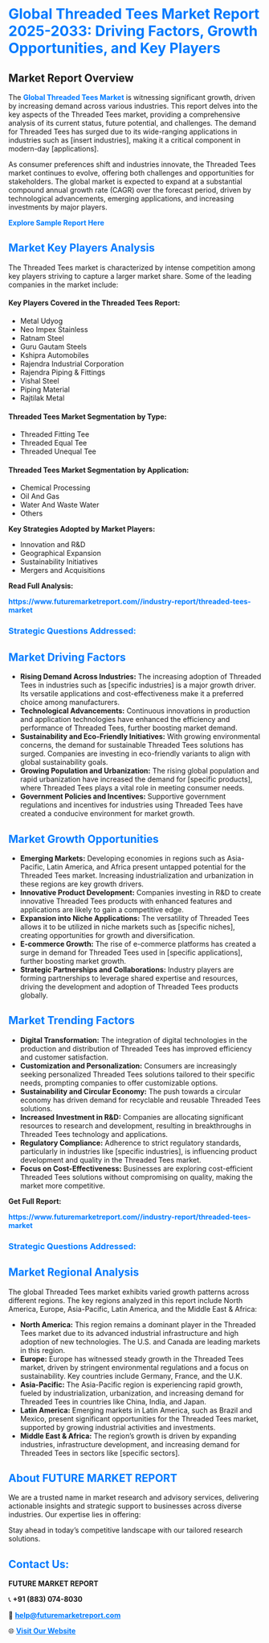 <h1 style="color: #007BFF;">Global Threaded Tees Market Report 2025-2033: Driving Factors, Growth Opportunities, and Key Players</h1>

<section id="overview">
<h2>Market Report Overview</h2>
<p>The <a href="https://www.futuremarketreport.com//industry-report/threaded-tees-market" style="color: #007BFF; text-decoration: none;"><strong>Global Threaded Tees Market</strong></a> is witnessing significant growth, driven by increasing demand across various industries. This report delves into the key aspects of the Threaded Tees market, providing a comprehensive analysis of its current status, future potential, and challenges. The demand for Threaded Tees has surged due to its wide-ranging applications in industries such as [insert industries], making it a critical component in modern-day [applications].</p>
<p>As consumer preferences shift and industries innovate, the Threaded Tees market continues to evolve, offering both challenges and opportunities for stakeholders. The global market is expected to expand at a substantial compound annual growth rate (CAGR) over the forecast period, driven by technological advancements, emerging applications, and increasing investments by major players.</p>
</section>

<section id="overview">
<p><a href="https://www.futuremarketreport.com//request-sample/reportId=52346" style="color: #007BFF; text-decoration: none;"><strong>Explore Sample Report Here</strong></a></p>
</section>

<section id="key-players">
<h2 style="color: #007BFF;">Market Key Players Analysis</h2>
<p>The Threaded Tees market is characterized by intense competition among key players striving to capture a larger market share. Some of the leading companies in the market include:</p>
<h4>Key Players Covered in the Threaded Tees Report:</h4>
<ul><li>Metal Udyog</li><li>Neo Impex Stainless</li><li>Ratnam Steel</li><li>Guru Gautam Steels</li><li>Kshipra Automobiles</li><li>Rajendra Industrial Corporation</li><li>Rajendra Piping &amp; Fittings</li><li>Vishal Steel</li><li>Piping Material</li><li>Rajtilak Metal</li></ul>
<h4>Threaded Tees Market Segmentation by Type:</h4>
<ul><li>Threaded Fitting Tee</li><li>Threaded Equal Tee</li><li>Threaded Unequal Tee</li></ul>

<h4>Threaded Tees Market Segmentation by Application:</h4>
<ul><li>Chemical Processing</li><li>Oil And Gas</li><li>Water And Waste Water</li><li>Others</li></ul>
<p><strong>Key Strategies Adopted by Market Players:</strong></p>
<ul>
<li>Innovation and R&D</li>
<li>Geographical Expansion</li>
<li>Sustainability Initiatives</li>
<li>Mergers and Acquisitions</li>
</ul>
</section>

<section>
<p><strong>Read Full Analysis: </strong></p><a href="https://www.futuremarketreport.com//industry-report/threaded-tees-market" style="color: #007BFF; text-decoration: none;"><strong>https://www.futuremarketreport.com//industry-report/threaded-tees-market</strong></a>
<h3 style="color: #007BFF;">Strategic Questions Addressed:</h3>
</section>

<section id="driving-factors">
<h2 style="color: #007BFF;">Market Driving Factors</h2>
<ul>
<li><strong>Rising Demand Across Industries:</strong> The increasing adoption of Threaded Tees in industries such as [specific industries] is a major growth driver. Its versatile applications and cost-effectiveness make it a preferred choice among manufacturers.</li>
<li><strong>Technological Advancements:</strong> Continuous innovations in production and application technologies have enhanced the efficiency and performance of Threaded Tees, further boosting market demand.</li>
<li><strong>Sustainability and Eco-Friendly Initiatives:</strong> With growing environmental concerns, the demand for sustainable Threaded Tees solutions has surged. Companies are investing in eco-friendly variants to align with global sustainability goals.</li>
<li><strong>Growing Population and Urbanization:</strong> The rising global population and rapid urbanization have increased the demand for [specific products], where Threaded Tees plays a vital role in meeting consumer needs.</li>
<li><strong>Government Policies and Incentives:</strong> Supportive government regulations and incentives for industries using Threaded Tees have created a conducive environment for market growth.</li>
</ul>
</section>

<section id="growth-opportunities">
<h2 style="color: #007BFF;">Market Growth Opportunities</h2>
<ul>
<li><strong>Emerging Markets:</strong> Developing economies in regions such as Asia-Pacific, Latin America, and Africa present untapped potential for the Threaded Tees market. Increasing industrialization and urbanization in these regions are key growth drivers.</li>
<li><strong>Innovative Product Development:</strong> Companies investing in R&D to create innovative Threaded Tees products with enhanced features and applications are likely to gain a competitive edge.</li>
<li><strong>Expansion into Niche Applications:</strong> The versatility of Threaded Tees allows it to be utilized in niche markets such as [specific niches], creating opportunities for growth and diversification.</li>
<li><strong>E-commerce Growth:</strong> The rise of e-commerce platforms has created a surge in demand for Threaded Tees used in [specific applications], further boosting market growth.</li>
<li><strong>Strategic Partnerships and Collaborations:</strong> Industry players are forming partnerships to leverage shared expertise and resources, driving the development and adoption of Threaded Tees products globally.</li>
</ul>
</section>

<section id="trending-factors">
<h2 style="color: #007BFF;">Market Trending Factors</h2>
<ul>
<li><strong>Digital Transformation:</strong> The integration of digital technologies in the production and distribution of Threaded Tees has improved efficiency and customer satisfaction.</li>
<li><strong>Customization and Personalization:</strong> Consumers are increasingly seeking personalized Threaded Tees solutions tailored to their specific needs, prompting companies to offer customizable options.</li>
<li><strong>Sustainability and Circular Economy:</strong> The push towards a circular economy has driven demand for recyclable and reusable Threaded Tees solutions.</li>
<li><strong>Increased Investment in R&D:</strong> Companies are allocating significant resources to research and development, resulting in breakthroughs in Threaded Tees technology and applications.</li>
<li><strong>Regulatory Compliance:</strong> Adherence to strict regulatory standards, particularly in industries like [specific industries], is influencing product development and quality in the Threaded Tees market.</li>
<li><strong>Focus on Cost-Effectiveness:</strong> Businesses are exploring cost-efficient Threaded Tees solutions without compromising on quality, making the market more competitive.</li>
</ul>
</section>

<section>
<p><strong>Get Full Report: </strong></p><a href="https://www.futuremarketreport.com//industry-report/threaded-tees-market" style="color: #007BFF; text-decoration: none;"><strong>https://www.futuremarketreport.com//industry-report/threaded-tees-market</strong></a>
<h3 style="color: #007BFF;">Strategic Questions Addressed:</h3>
</section>


<section id="regional-analysis">
<h2 style="color: #007BFF;">Market Regional Analysis</h2>
<p>The global Threaded Tees market exhibits varied growth patterns across different regions. The key regions analyzed in this report include North America, Europe, Asia-Pacific, Latin America, and the Middle East & Africa:</p>
<ul>
<li><strong>North America:</strong> This region remains a dominant player in the Threaded Tees market due to its advanced industrial infrastructure and high adoption of new technologies. The U.S. and Canada are leading markets in this region.</li>
<li><strong>Europe:</strong> Europe has witnessed steady growth in the Threaded Tees market, driven by stringent environmental regulations and a focus on sustainability. Key countries include Germany, France, and the U.K.</li>
<li><strong>Asia-Pacific:</strong> The Asia-Pacific region is experiencing rapid growth, fueled by industrialization, urbanization, and increasing demand for Threaded Tees in countries like China, India, and Japan.</li>
<li><strong>Latin America:</strong> Emerging markets in Latin America, such as Brazil and Mexico, present significant opportunities for the Threaded Tees market, supported by growing industrial activities and investments.</li>
<li><strong>Middle East & Africa:</strong> The region’s growth is driven by expanding industries, infrastructure development, and increasing demand for Threaded Tees in sectors like [specific sectors].</li>
</ul>
</section>

<footer>
<h2 style="color: #007BFF;">About FUTURE MARKET REPORT</h2>
<p>We are a trusted name in market research and advisory services, delivering actionable insights and strategic support to businesses across diverse industries. Our expertise lies in offering:</p>

<p>Stay ahead in today’s competitive landscape with our tailored research solutions.</p>

<h2 style="color: #007BFF;">Contact Us:</h2>
<p><strong>FUTURE MARKET REPORT</strong></p>
<p>📞 <strong>+91 (883) 074-8030</strong></p>
<p>📧 <strong><a href="mailto:help@futuremarketreport.com" style="color: #007BFF;">help@futuremarketreport.com</a></strong></p>
<p>🌐 <strong><a href="https://www.futuremarketreport.com/" style="color: #007BFF;">Visit Our Website</a></strong></p>
</footer>